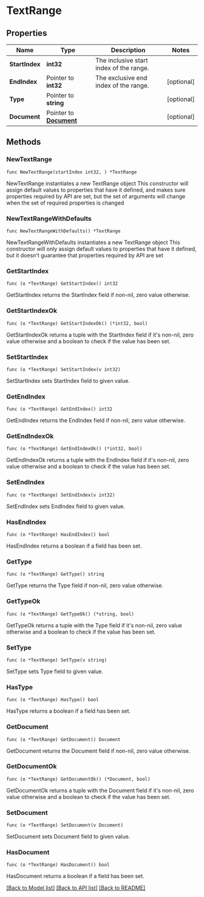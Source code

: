# TextRange

## Properties

Name | Type | Description | Notes
------------ | ------------- | ------------- | -------------
**StartIndex** | **int32** | The inclusive start index of the range. | 
**EndIndex** | Pointer to **int32** | The exclusive end index of the range. | [optional] 
**Type** | Pointer to **string** |  | [optional] 
**Document** | Pointer to [**Document**](Document.md) |  | [optional] 

## Methods

### NewTextRange

`func NewTextRange(startIndex int32, ) *TextRange`

NewTextRange instantiates a new TextRange object
This constructor will assign default values to properties that have it defined,
and makes sure properties required by API are set, but the set of arguments
will change when the set of required properties is changed

### NewTextRangeWithDefaults

`func NewTextRangeWithDefaults() *TextRange`

NewTextRangeWithDefaults instantiates a new TextRange object
This constructor will only assign default values to properties that have it defined,
but it doesn't guarantee that properties required by API are set

### GetStartIndex

`func (o *TextRange) GetStartIndex() int32`

GetStartIndex returns the StartIndex field if non-nil, zero value otherwise.

### GetStartIndexOk

`func (o *TextRange) GetStartIndexOk() (*int32, bool)`

GetStartIndexOk returns a tuple with the StartIndex field if it's non-nil, zero value otherwise
and a boolean to check if the value has been set.

### SetStartIndex

`func (o *TextRange) SetStartIndex(v int32)`

SetStartIndex sets StartIndex field to given value.


### GetEndIndex

`func (o *TextRange) GetEndIndex() int32`

GetEndIndex returns the EndIndex field if non-nil, zero value otherwise.

### GetEndIndexOk

`func (o *TextRange) GetEndIndexOk() (*int32, bool)`

GetEndIndexOk returns a tuple with the EndIndex field if it's non-nil, zero value otherwise
and a boolean to check if the value has been set.

### SetEndIndex

`func (o *TextRange) SetEndIndex(v int32)`

SetEndIndex sets EndIndex field to given value.

### HasEndIndex

`func (o *TextRange) HasEndIndex() bool`

HasEndIndex returns a boolean if a field has been set.

### GetType

`func (o *TextRange) GetType() string`

GetType returns the Type field if non-nil, zero value otherwise.

### GetTypeOk

`func (o *TextRange) GetTypeOk() (*string, bool)`

GetTypeOk returns a tuple with the Type field if it's non-nil, zero value otherwise
and a boolean to check if the value has been set.

### SetType

`func (o *TextRange) SetType(v string)`

SetType sets Type field to given value.

### HasType

`func (o *TextRange) HasType() bool`

HasType returns a boolean if a field has been set.

### GetDocument

`func (o *TextRange) GetDocument() Document`

GetDocument returns the Document field if non-nil, zero value otherwise.

### GetDocumentOk

`func (o *TextRange) GetDocumentOk() (*Document, bool)`

GetDocumentOk returns a tuple with the Document field if it's non-nil, zero value otherwise
and a boolean to check if the value has been set.

### SetDocument

`func (o *TextRange) SetDocument(v Document)`

SetDocument sets Document field to given value.

### HasDocument

`func (o *TextRange) HasDocument() bool`

HasDocument returns a boolean if a field has been set.


[[Back to Model list]](../README.md#documentation-for-models) [[Back to API list]](../README.md#documentation-for-api-endpoints) [[Back to README]](../README.md)


